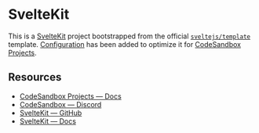 # SvelteKit

This is a [SvelteKit](https://kit.svelte.dev/) project bootstrapped from the official [`sveltejs/template`](https://github.com/sveltejs/template) template. [Configuration](https://docs.codesandbox.io/our-products/codesandbox-projects/configuration-overview) has been added to optimize it for [CodeSandbox Projects](codesandbox.io/p/dashboard).

## Resources

- [CodeSandbox Projects — Docs](https://docs.codesandbox.io)
- [CodeSandbox — Discord](https://discord.gg/Ggarp3pX5H)
- [SvelteKit — GitHub](https://github.com/sveltejs/kit)
- [SvelteKit — Docs](https://kit.svelte.dev/)
